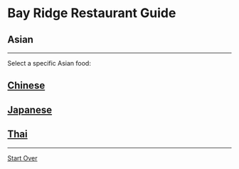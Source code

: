 # Bay Ridge Restaurant Guide
## Asian
---
Select a specific Asian food:
## [Chinese](chinese.md)
## [Japanese](japanese.md)
## [Thai](thai.md)
---



[Start Over](../asian.md)

